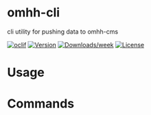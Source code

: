 omhh-cli
========

cli utility for pushing data to omhh-cms

[![oclif](https://img.shields.io/badge/cli-oclif-brightgreen.svg)](https://oclif.io)
[![Version](https://img.shields.io/npm/v/omhh-cli.svg)](https://npmjs.org/package/omhh-cli)
[![Downloads/week](https://img.shields.io/npm/dw/omhh-cli.svg)](https://npmjs.org/package/omhh-cli)
[![License](https://img.shields.io/npm/l/omhh-cli.svg)](https://github.com/ryansheehan/https://github.com/ryansheehan/omhh-cli/blob/master/package.json)

<!-- toc -->
# Usage
<!-- usage -->
# Commands
<!-- commands -->
